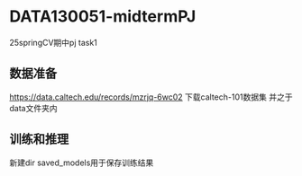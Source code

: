 # DATA130051-midtermPJ
25springCV期中pj task1

## 数据准备
https://data.caltech.edu/records/mzrjq-6wc02 下载caltech-101数据集 并之于data文件夹内

## 训练和推理
新建dir saved_models用于保存训练结果
